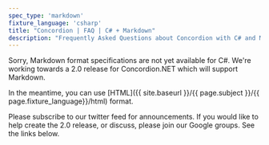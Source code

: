 ```yaml
---
spec_type: 'markdown'
fixture_language: 'csharp'
title: "Concordion | FAQ | C# + Markdown"
description: "Frequently Asked Questions about Concordion with C# and Markdown."
---
```


Sorry, Markdown format specifications are not yet available for C#. We're working towards a 2.0 release for Concordion.NET which will support Markdown.

In the meantime, you can use [HTML]({{ site.baseurl }}/{{ page.subject }}/{{ page.fixture_language}}/html) format.

Please subscribe to our twitter feed for announcements. If you would like to help create the 2.0 release, or discuss, please join our Google groups. See the links below.

<!-- {% include {{page.include}} %} -->


